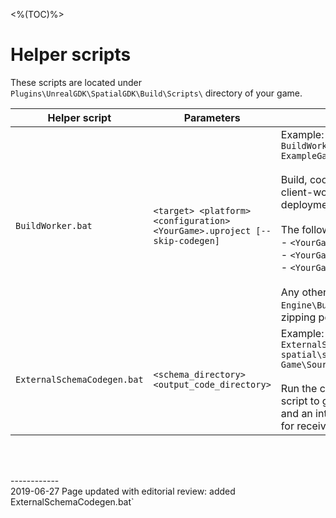 <%(TOC)%>
# Helper scripts

These scripts are located under `Plugins\UnrealGDK\SpatialGDK\Build\Scripts\` directory of your game.

| Helper script | Parameters | Description |
| --- | --- | --- |
| `BuildWorker.bat` | `<target> <platform> <configuration> <YourGame>.uproject [--skip-codegen]` | Example: </br> `BuildWorker.bat ExampleGameEditor Win64 Development ExampleGame.uproject` </br></br> Build, cook and zip your Unreal server-workers and client-workers for use with a SpatialOS cloud deployment (uploaded using [`spatial cloud upload`](https://docs.improbable.io/reference/latest/shared/deploy/deploy-cloud)). </br></br>  The following `<target>`s  generate zipped workers: </br> - `<YourGame>` </br> - `<YourGame>Server` </br> - `<YourGame>Editor` </br></br> Any other `<target>` passes all arguments to `Engine\Build\BatchFiles\Build.bat` with no cooking or zipping performed.|
| `ExternalSchemaCodegen.bat` | `<schema_directory> <output_code_directory>` | Example: </br> `ExternalSchemaCodegen.bat spatial\schema\my_external_schema Game\Source\ThirdPersonShooter\ExternalSchemaCodegen` </br></br> Run the code generator binary created by the Setup.bat script to generate SpatialOS schema component types and an interface for sending and registering callbacks for receiving SpatialOS component updates.|
<br/>

<br/>------------<br/>
2019-06-27 Page updated with editorial review: added ExternalSchemaCodegen.bat`
<br/>
<br/>
